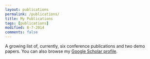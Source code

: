 ```yaml
---
layout: publications
permalink: /publications/
title: My Publications
tags: [publications]
modified: 8-7-2014
comments: false
---
```


A growing list of, currently, six conference publications and two demo papers. You can also browse my <a href="http://scholar.google.es/citations?user=eUae2K0AAAAJ" target="_blank">Google Scholar profile</a>.
